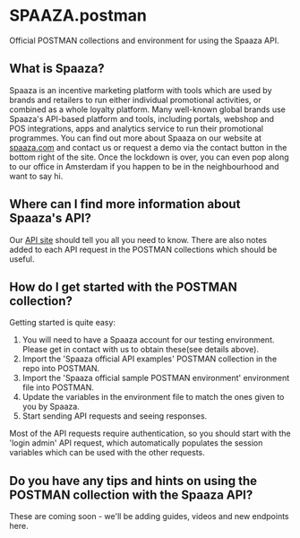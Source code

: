 # SPAAZA.postman
Official POSTMAN collections and environment for using the Spaaza API. 

## What is Spaaza?

Spaaza is an incentive marketing platform with tools which are used by brands and retailers to run
either individual promotional activities, or combined as a whole loyalty platform. Many well-known
global brands use Spaaza's API-based platform and tools, including portals, webshop and POS
integrations, apps and analytics service to run their promotional programmes. You can find out more
about Spaaza on our website at [spaaza.com](https://www.spaaza.com) and contact us or request a demo
via the contact button in the bottom right of the site. Once the lockdown is over, you can even pop
along to our office in Amsterdam if you happen to be in the neighbourhood and want to say hi.

## Where can I find more information about Spaaza's API?

Our [API site](https://docs.spaaaza.com) should tell you all you need to know. There are also notes
added to each API request in the POSTMAN collections which should be useful.

## How do I get started with the POSTMAN collection?

Getting started is quite easy:

1. You will need to have a Spaaza account for our testing environment. Please get in contact with us
   to obtain these(see details above).
2. Import the 'Spaaza official API examples' POSTMAN collection in the repo into POSTMAN.
3. Import the 'Spaaza official sample POSTMAN environment' environment file into POSTMAN.
4. Update the variables in the environment file to match the ones given to you by Spaaza.
5. Start sending API requests and seeing responses.

Most of the API requests require authentication, so you should start with the 'login admin' API
request, which automatically populates the session variables which can be used with the other 
requests.

## Do you have any tips and hints on using the POSTMAN collection with the Spaaza API?

These are coming soon - we'll be adding guides, videos and new endpoints here.
